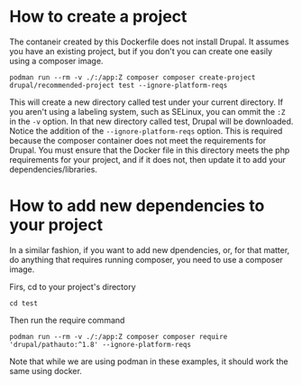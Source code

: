 # How to create a project
The contaneir created by this Dockerfile does not install Drupal. It assumes you have an existing project, but if you don't you can create one easily using a composer image.

```
podman run --rm -v ./:/app:Z composer composer create-project drupal/recommended-project test --ignore-platform-reqs
```

This will create a new directory called test under your current directory. If you aren't using a labeling system, such as SELinux, you can ommit the `:Z` in the `-v` option. In that new directory called test, Drupal will be downloaded. Notice the addition of the `--ignore-platform-reqs` option. This is required because the composer container does not meet the requirements for Drupal. You must ensure that the Docker file in this directory meets the php requirements for your project, and if it does not, then update it to add your dependencies/libraries.

# How to add new dependencies to your project
In a similar fashion, if you want to add new dpendencies, or, for that matter, do anything that requires running composer, you need to use a composer image.

Firs, cd to your project's directory
```
cd test
```
Then run the require command
```
podman run --rm -v ./:/app:Z composer composer require 'drupal/pathauto:^1.8' --ignore-platform-reqs
```

Note that while we are using podman in these examples, it should work the same using docker.

